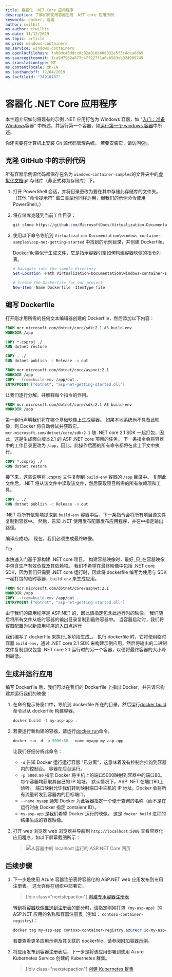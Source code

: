 ```yaml
---
title: 容器化 .NET Core 应用程序
description: 了解如何使用容器生成 .NET core 应用示例
keywords: docker, 容器
author: cwilhit
ms.author: crwilhit
ms.date: 11/12/2019
ms.topic: article
ms.prod: windows-containers
ms.service: windows-containers
ms.openlocfilehash: fab0dc46ddcc8c82a010d408032e5f3c4cea8d69
ms.sourcegitcommit: 1ca9d7562a877c47f227f1a8e6583cb024909749
ms.translationtype: MT
ms.contentlocale: zh-CN
ms.lasthandoff: 12/04/2019
ms.locfileid: "74910137"
---
```

# <a name="containerize-a-net-core-app"></a>容器化 .NET Core 应用程序

本主题介绍如何将现有的示例 .NET 应用打包为 Windows 容器，如 "[入门：准备 Windows](set-up-environment.md)容器" 中所述，并运行第一个容器，如[运行第一个 windows 容器](run-your-first-container.md)中所述。

你还需要在计算机上安装 Git 源代码管理系统。 若要安装它，请访问[Git](https://git-scm.com/download)。

## <a name="clone-the-sample-code-from-github"></a>克隆 GitHub 中的示例代码

所有容器示例源代码都保存在名为 `windows-container-samples`的文件夹中的[虚拟化文档](https://github.com/MicrosoftDocs/Virtualization-Documentation)git 存储库（非正式称为存储库）下。

1. 打开 PowerShell 会话，并将目录更改为要在其中存储此存储库的文件夹。 （其他 "命令提示符" 窗口类型也同样适用，但我们的示例命令使用 PowerShell。）
2. 将存储库克隆到当前工作目录：

   ```PowerShell
   git clone https://github.com/MicrosoftDocs/Virtualization-Documentation.git
   ```

3. 使用以下命令导航到 `Virtualization-Documentation\windows-container-samples\asp-net-getting-started` 中找到的示例目录，并创建 Dockerfile。

   [Dockerfile](https://docs.docker.com/engine/reference/builder/)类似于生成文件，它是指示容器引擎如何构建容器映像的指令列表。

   ```Powershell
   # Navigate into the sample directory
   Set-Location -Path Virtualization-Documentation\windows-container-samples\asp-net-getting-started

   # Create the Dockerfile for our project
   New-Item -Name Dockerfile -ItemType file
   ```

## <a name="write-the-dockerfile"></a>编写 Dockerfile

打开刚才用所需的任何文本编辑器创建的 Dockerfile，然后添加以下内容：

```Dockerfile
FROM mcr.microsoft.com/dotnet/core/sdk:2.1 AS build-env
WORKDIR /app

COPY *.csproj ./
RUN dotnet restore

COPY . ./
RUN dotnet publish -c Release -o out

FROM mcr.microsoft.com/dotnet/core/aspnet:2.1
WORKDIR /app
COPY --from=build-env /app/out .
ENTRYPOINT ["dotnet", "asp-net-getting-started.dll"]
```

让我们逐行分解，并解释每个指令的作用。

```Dockerfile
FROM mcr.microsoft.com/dotnet/core/sdk:2.1 AS build-env
WORKDIR /app
```

第一组行声明我们将在哪个基础映像上生成容器。 如果本地系统尚不具备此映像，则 Docker 将自动尝试并获取它。 `mcr.microsoft.com/dotnet/core/sdk:2.1` 随 .NET core 2.1 SDK 一起打包，因此，这是生成面向版本2.1 的 ASP .NET core 项目的任务。 下一条指令会将容器中的工作目录更改为 `/app`，因此，此操作后面的所有命令都将在此上下文中执行。

```Dockerfile
COPY *.csproj ./
RUN dotnet restore
```

接下来，这些说明将 .csproj 文件复制到 `build-env` 容器的 `/app` 目录中。 复制此文件后，.NET 将从该文件中读取该文件，然后获取项目所需的所有依赖项和工具。

```Dockerfile
COPY . ./
RUN dotnet publish -c Release -o out
```

.NET 将所有依赖项提取到 `build-env` 容器中后，下一条指令会将所有项目源文件复制到容器中。 然后，告知 .NET 使用发布配置发布应用程序，并在中指定输出路径。

编译应成功。 现在，我们必须生成最终映像。 

> [!TIP]
> 本快速入门基于源构建 .NET core 项目。 构建容器映像时，最好_只_在容器映像中包含生产有效负载及其依赖项。 我们不希望在最终映像中包括 .NET core SDK，因为我们只需要 .NET core 运行时，因此将 dockerfile 编写为使用与 SDK 一起打包的临时容器，`build-env` 来生成应用。

```Dockerfile
FROM mcr.microsoft.com/dotnet/core/aspnet:2.1
WORKDIR /app
COPY --from=build-env /app/out .
ENTRYPOINT ["dotnet", "asp-net-getting-started.dll"]
```

由于我们的应用程序是 ASP.NET 的，因此请指定包含此运行时的映像。 我们随后将所有文件从临时容器的输出目录复制到最终容器中。 当容器启动时，我们将容器配置为以新应用程序的入口点运行

我们编写了 dockerfile 来执行_多阶段生成_。 执行 dockerfile 时，它将使用临时容器 `build-env`，通过 .NET core 2.1 SDK 来构建示例应用，然后将输出的二进制文件复制到仅包含 .NET core 2.1 运行时的另一个容器，以便将最终容器的大小降到最低。

## <a name="build-and-run-the-app"></a>生成并运行应用

编写 Dockerfile 后，我们可以在我们的 Dockerfile 上指出 Docker，并告诉它构建并运行我们的映像：

1. 在命令提示符窗口中，导航到 dockerfile 所在的目录，然后运行[docker build](https://docs.docker.com/engine/reference/commandline/build/)命令以从 dockerfile 构建容器。

   ```Powershell
   docker build -t my-asp-app .
   ```

2. 若要运行新构建的容器，请运行[docker run](https://docs.docker.com/engine/reference/commandline/run/)命令。

   ```Powershell
   docker run -d -p 5000:80 --name myapp my-asp-app
   ```

   让我们仔细分析此命令：

   * `-d` 告知 Docker 运行运行容器 "已分离"，这意味着没有控制台挂钩到容器内的控制台。 容器在后台运行。 
   * `-p 5000:80` 指示 Docker 将主机上的端口5000映射到容器中的端口80。 每个容器均获取其自己的 IP 地址。 默认情况下，ASP .NET 在端口80上侦听。 端口映射允许我们转到映射端口中主机的 IP 地址，Docker 会将所有流量转发到容器内的目标端口。
   * `--name myapp` 通知 Docker 为此容器指定一个便于查询的名称（而不是在运行时由 Docker 指定 contaienr ID）。
   * `my-asp-app` 是我们希望 Docker 运行的映像。 这是 `docker build` 进程的结果生成的容器映像。

3. 打开 web 浏览器 web 浏览器并导航到 `http://localhost:5000` 查看容器化应用程序，如以下屏幕截图所示：

   >![从容器中的 localhost 运行的 ASP.NET Core 网页](media/SampleAppScreenshot.png)

## <a name="next-steps"></a>后续步骤

1. 下一步是使用 Azure 容器注册表将容器化的 ASP.NET web 应用发布到专用注册表。 这允许你在组织中部署它。

   > [!div class="nextstepaction"]
   > [创建专用容器注册表](https://docs.microsoft.com/azure/container-registry/container-registry-get-started-powershell)

   转到将[容器映像推送到注册表](https://docs.microsoft.com/azure/container-registry/container-registry-get-started-powershell#push-image-to-registry)的部分时，请指定刚刚打包（`my-asp-app`）的 ASP.NET 应用的名称和容器注册表（例如： `contoso-container-registry`）：

   ```PowerShell
   docker tag my-asp-app contoso-container-registry.azurecr.io/my-asp-app:v1
   ```

   若要查看更多应用示例及其关联的 dockerfile，请参阅[附加容器示例](../samples.md)。

2. 将应用发布到容器注册表后，下一步是将该应用部署到使用 Azure Kubernetes Service 创建的 Kubernetes 群集。

   > [!div class="nextstepaction"]
   > [创建 Kubernetes 群集](https://docs.microsoft.com/azure/aks/windows-container-cli)
